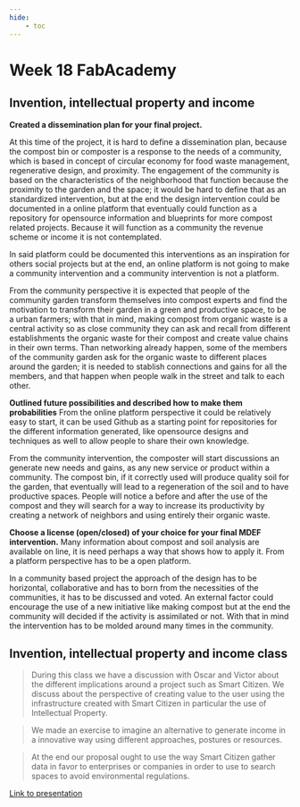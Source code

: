 ```yaml
---
hide:
    - toc
---
```


# Week 18 FabAcademy

## Invention, intellectual property and income

**Created a dissemination plan for your final project.**

At this time of the project, it is hard to define a dissemination plan, because the compost bin or composter is a response to the needs of a community, which is based in concept of circular economy for food waste management, regenerative design, and proximity. The engagement of the community is based on the characteristics of the neighborhood that function because the proximity to the garden and the space; it would be hard to define that as an standardized intervention, but at the end the design intervention could be documented in a online platform that eventually could function as a repository for opensource information and blueprints for more compost related projects.
Because it will function as a community the revenue scheme or income it is not contemplated.  

In said platform could be documented this interventions as an inspiration for others social projects but at the end, an online platform is not going to make a community intervention and a community intervention is not a platform.

From the community perspective it is expected that people of the community garden transform themselves into compost experts and find the motivation to transform their garden in a green and productive space, to be a urban farmers; with that in mind, making compost from organic waste is a central activity so as close community they can ask and recall from different establishments the organic waste for their compost and create value chains in their own terms. Than networking already happen, some of the members of the community garden ask for the organic waste to different places around the garden; it is needed to stablish connections and gains for all the members, and that happen when people walk in the street and talk to each other.


**Outlined future possibilities and described how to make them probabilities**
From the online platform perspective it could be relatively easy to start, it can be used Github as a starting point for repositories for the different information generated, like opensource designs and techniques as well to allow people to share their own knowledge.

From the community intervention, the composter will start discussions an generate new needs and gains, as any new service or product within a community. The compost bin, if it correctly used will produce quality soil for the garden, that eventually will lead to a regeneration of the soil and to have productive spaces. People will notice a before and after the use of the compost and they will search for a way to increase its productivity by creating a network of neighbors and using entirely their organic waste.


**Choose a license (open/closed) of your choice for your final MDEF intervention.**
Many information about compost and soil analysis are available on line, it is need perhaps a way that shows how to apply it. From a platform perspective has to be a open platform.

In a community based project the approach of the design has to be horizontal, collaborative and has to born from the necessities of the communities, it has to be discussed and voted. An external factor could encourage the use of a new initiative like making compost but at the end the community will decided if the activity is assimilated or not.  With that in mind the intervention has to be molded around many times in the community.



## Invention, intellectual property and income class

>During this class we have a discussion with Oscar and Victor about the different implications around a project such as Smart Citizen. We discuss about the perspective of creating value to the user using the infrastructure created with Smart Citizen in particular the use of Intellectual Property.

>We made an exercise to imagine an alternative to generate income in a innovative way using different approaches, postures or resources.

>At the end our proposal ought to use the way Smart Citizen gather data in favor to enterprises or companies in order to use to search spaces to avoid environmental regulations.

[Link to presentation](https://docs.google.com/presentation/d/1E0fIrCtDiWVPtm7sNuhL814C_X-xlmCWKe7pEooOfdY/edit?usp=sharing)
